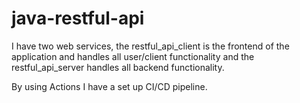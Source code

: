 # java-restful-api
I have two web services, the restful_api_client is the frontend of the application 
and handles all user/client functionality and the restful_api_server handles all backend functionality.

By using Actions I have a set up CI/CD pipeline. 
